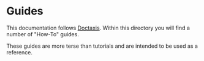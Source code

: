 # Guides

This documentation follows [Doctaxis](https://diataxis.fr/#).
Within this directory you will find a number of "How-To" guides.

These guides are more terse than tutorials and are intended to be used as a reference.